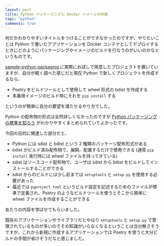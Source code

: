 ```yaml
---
layout: post
title: Python パッケージングと Docker イメージの作成
tags: "python"
comments: true
---
```


何だかわかりやすいタイトルをつけることができなかったのですが、やりたいことは Python で書いたアプリケーションを Docker コンテナとしてデプロイするときにどのようにパッケージングやイメージのビルドを行なうのがいいのかなというものです。

[sample-python-packaging][3] に実際にお試しで用意したプロジェクトを置いていますが、自分が軽く調べた感じだと現在 Python で新しくプロジェクトを作成するなら、

- Poetry をビルドツールとして使用して wheel 形式の bdist を作成する
- 本番用イメージのビルド時にそれを `pip install` する

というのが簡単に自分の要望を満たせるやり方でした。

Python の配布物の形式は全然詳しくなかったのですが [Python パッケージングの標準を知ろう][1] がわかりやすくまとめられていてよかったです。

今回の目的に関連した部分だと、

- Python には sdist と bdist という 2 種類のパッケージ配布形式がある
- bdist がビルド済み配布物で、展開、配置するだけで使用できる (通常 `pip install` 実行時には wheel ファイルを持ってきている)
- sdist はソースコード配布物で、ユーザは sdist から bdist をビルドしてインストールすることができる
- sdist からのビルドには少し前までは `setuptools` と `setup.py` を使用する必要があった
- 最近では `pyproject.toml` というビルド設定を記述するためのファイルが標準で定義され、Poetry のようなビルドツールを使うとそこから簡単に wheel ファイルを作成することができる

あたりの内容を学ばせてもらいました。

既存のアプリケーションやライブラリだとやはり `setuptools` と `setup.py` で管理されているものが多いのでその知識がいらなくなるということは当分無さそうですが、これから新規に作成するアプリケーションでは Poetry を使うと大分ビルドの手間が省けそうだなと感じました。

[1]: https://engineer.recruit-lifestyle.co.jp/techblog/2019-12-25-python-packaging-specs/ 
[2]: https://www.python.org/dev/peps/pep-0427/
[3]: https://github.com/tiqwab/example/tree/master/sample-python-packaging
